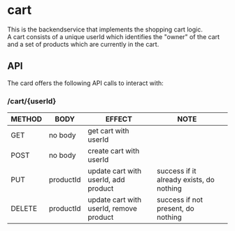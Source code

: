 # cart

This is the backendservice that implements the shopping cart logic.  
A cart consists of a unique userId which identifies the "owner" of the cart and a set of products which are currently in the cart.

## API
The card offers the following API calls to interact with:

### /cart/{userId}
| METHOD | BODY      | EFFECT                     | NOTE                                     |   |
|--------|-----------|----------------------------|------------------------------------------|---|
| GET    | no body   | get cart with userId       |                                          |   |
| POST   | no body   | create cart with userId    |                                          |   |
| PUT    | productId | update cart with userId, add product                | success if it already exists, do nothing |   |
| DELETE | productId | update cart with userId, remove product | success if not present, do nothing       |   |